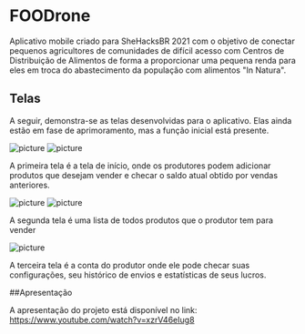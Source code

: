 # FOODrone

Aplicativo mobile criado para SheHacksBR 2021 com o objetivo de conectar pequenos agricultores de comunidades de difícil acesso com Centros de Distribuição de Alimentos de forma a proporcionar uma pequena renda para eles em troca do abastecimento da população com alimentos "In Natura".

## Telas

A seguir, demonstra-se as telas desenvolvidas para o aplicativo. Elas ainda estão em fase de aprimoramento, mas a função inicial está presente.

![picture](imagens/06.png) 
![picture](imagens/07.png)

A primeira tela é a tela de início, onde os produtores podem adicionar produtos que desejam vender e checar o saldo atual obtido por vendas anteriores.

![picture](imagens/08.png) ![picture](imagens/09.png)

A segunda tela é uma lista de todos produtos que o produtor tem para vender

![picture](imagens/10.png)

A terceira tela é a conta do produtor onde ele pode checar suas configurações, seu histórico de envios e estatísticas de seus lucros.


##Apresentação

A apresentação do projeto está disponível no link: https://www.youtube.com/watch?v=xzrV46eIug8